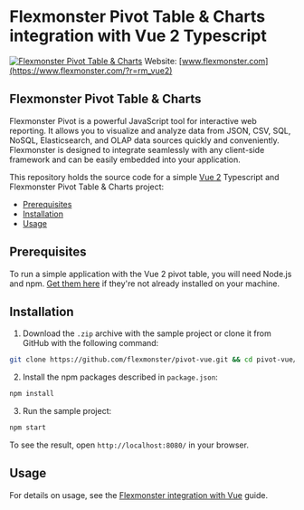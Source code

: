 # Flexmonster Pivot Table & Charts integration with Vue 2 Typescript
[![Flexmonster Pivot Table & Charts](https://cdn.flexmonster.com/landing.png)](https://flexmonster.com/?r=rm_vue2)
Website: [www.flexmonster.com](https://www.flexmonster.com/?r=rm_vue2)

## Flexmonster Pivot Table & Charts

Flexmonster Pivot is a powerful JavaScript tool for interactive web reporting. It allows you to visualize and analyze data from JSON, CSV, SQL, NoSQL, Elasticsearch, and OLAP data sources quickly and conveniently. Flexmonster is designed to integrate seamlessly with any client-side framework and can be easily embedded into your application.

This repository holds the source code for a simple [Vue 2](https://vuejs.org/) Typescript and Flexmonster Pivot Table & Charts project:

- [Prerequisites](#prerequisites)
- [Installation](#installation)
- [Usage](#usage)

## Prerequisites

To run a simple application with the Vue 2 pivot table, you will need Node.js and npm. [Get them here](https://docs.npmjs.com/downloading-and-installing-node-js-and-npm) if they're not already installed on your machine.

## Installation 

1. Download the `.zip` archive with the sample project or clone it from GitHub with the following command:

```bash
git clone https://github.com/flexmonster/pivot-vue.git && cd pivot-vue/vue2/typescript
```

2. Install the npm packages described in `package.json`: 

```bash
npm install
```

3. Run the sample project: 

```bash
npm start 
```

To see the result, open `http://localhost:8080/` in your browser.

## Usage

For details on usage, see the [Flexmonster integration with Vue](https://www.flexmonster.com/doc/integration-with-vue/?r=rm_vue2) guide.